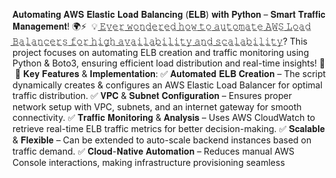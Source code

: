 𝐀𝐮𝐭𝐨𝐦𝐚𝐭𝐢𝐧𝐠 𝐀𝐖𝐒 𝐄𝐥𝐚𝐬𝐭𝐢𝐜 𝐋𝐨𝐚𝐝 𝐁𝐚𝐥𝐚𝐧𝐜𝐢𝐧𝐠 (𝐄𝐋𝐁) 𝐰𝐢𝐭𝐡 𝐏𝐲𝐭𝐡𝐨𝐧 – 𝐒𝐦𝐚𝐫𝐭 𝐓𝐫𝐚𝐟𝐟𝐢𝐜 𝐌𝐚𝐧𝐚𝐠𝐞𝐦𝐞𝐧𝐭! 🌍⚡⁣
⁣
💡 ̲𝙴̲̲𝚟̲̲𝚎̲̲𝚛̲ ̲𝚠̲̲𝚘̲̲𝚗̲̲𝚍̲̲𝚎̲̲𝚛̲̲𝚎̲̲𝚍̲ ̲𝚑̲̲𝚘̲̲𝚠̲ ̲𝚝̲̲𝚘̲ ̲𝚊̲̲𝚞̲̲𝚝̲̲𝚘̲̲𝚖̲̲𝚊̲̲𝚝̲̲𝚎̲ ̲𝙰̲̲𝚆̲̲𝚂̲ ̲𝙻̲̲𝚘̲̲𝚊̲̲𝚍̲ ̲𝙱̲̲𝚊̲̲𝚕̲̲𝚊̲̲𝚗̲̲𝚌̲̲𝚎̲̲𝚛̲̲𝚜̲ ̲𝚏̲̲𝚘̲̲𝚛̲ ̲𝚑̲̲𝚒̲̲𝚐̲̲𝚑̲ ̲𝚊̲̲𝚟̲̲𝚊̲̲𝚒̲̲𝚕̲̲𝚊̲̲𝚋̲̲𝚒̲̲𝚕̲̲𝚒̲̲𝚝̲̲𝚢̲ ̲𝚊̲̲𝚗̲̲𝚍̲ ̲𝚜̲̲𝚌̲̲𝚊̲̲𝚕̲̲𝚊̲̲𝚋̲̲𝚒̲̲𝚕̲̲𝚒̲̲𝚝̲̲𝚢̲? This project focuses on automating ELB creation and traffic monitoring using Python & Boto3, ensuring efficient load distribution and real-time insights! 🚀⁣
⁣
🔹 𝐊𝐞𝐲 𝐅𝐞𝐚𝐭𝐮𝐫𝐞𝐬 & 𝐈𝐦𝐩𝐥𝐞𝐦𝐞𝐧𝐭𝐚𝐭𝐢𝐨𝐧:⁣
✅ 𝐀𝐮𝐭𝐨𝐦𝐚𝐭𝐞𝐝 𝐄𝐋𝐁 𝐂𝐫𝐞𝐚𝐭𝐢𝐨𝐧 – The script dynamically creates & configures an AWS Elastic Load Balancer for optimal traffic distribution.⁣
✅ 𝐕𝐏𝐂 & 𝐒𝐮𝐛𝐧𝐞𝐭 𝐂𝐨𝐧𝐟𝐢𝐠𝐮𝐫𝐚𝐭𝐢𝐨𝐧 – Ensures proper network setup with VPC, subnets, and an internet gateway for smooth connectivity.⁣
✅ 𝐓𝐫𝐚𝐟𝐟𝐢𝐜 𝐌𝐨𝐧𝐢𝐭𝐨𝐫𝐢𝐧𝐠 & 𝐀𝐧𝐚𝐥𝐲𝐬𝐢𝐬 – Uses AWS CloudWatch to retrieve real-time ELB traffic metrics for better decision-making.⁣
✅ 𝐒𝐜𝐚𝐥𝐚𝐛𝐥𝐞 & 𝐅𝐥𝐞𝐱𝐢𝐛𝐥𝐞 – Can be extended to auto-scale backend instances based on traffic demand.⁣
✅ 𝐂𝐥𝐨𝐮𝐝-𝐍𝐚𝐭𝐢𝐯𝐞 𝐀𝐮𝐭𝐨𝐦𝐚𝐭𝐢𝐨𝐧 – Reduces manual AWS Console interactions, making infrastructure provisioning seamless
